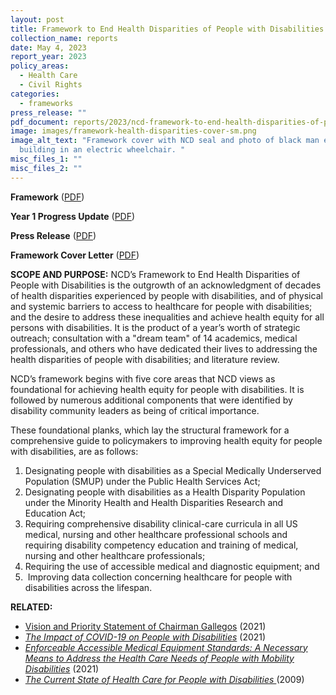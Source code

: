 ```yaml
---
layout: post
title: Framework to End Health Disparities of People with Disabilities
collection_name: reports
date: May 4, 2023
report_year: 2023
policy_areas:
  - Health Care
  - Civil Rights
categories:
  - frameworks
press_release: ""
pdf_document: reports/2023/ncd-framework-to-end-health-disparities-of-people-with-disabilities.pdf
image: images/framework-health-disparities-cover-sm.png
image_alt_text: "Framework cover with NCD seal and photo of black man entering a
  building in an electric wheelchair. "
misc_files_1: ""
misc_files_2: ""
---
```

**Framework** ([PDF](https://www.ncd.gov/assets/uploads/reports/2023/ncd-framework-to-end-health-disparities-of-people-with-disabilities.pdf))

**Year 1 Progress Update** ([PDF](https://www.ncd.gov/assets/uploads/reports/2023/framework-to-end-health-disparities-of-people-with-disabilities/ncd-health-equity-framework-progress-report.pdf))

**Press Release** ([PDF](https://www.ncd.gov/2022/02/14/ncd-announces-policymaker-blueprint-for-health-equity-for-people-with-disabilities/))

**Framework Cover Letter** ([PDF](https://www.ncd.gov/assets/uploads/reports/2023/framework-to-end-health-disparities-of-people-with-disabilities/ncd-cover-letter-health-equity-framework.pdf))[](https://www.ncd.gov/2022/02/14/ncd-announces-policymaker-blueprint-for-health-equity-for-people-with-disabilities/)

**SCOPE AND PURPOSE:** NCD’s Framework to End Health Disparities of People with Disabilities is the outgrowth of an acknowledgment of decades of health disparities experienced by people with disabilities, and of physical and systemic barriers to access to healthcare for people with disabilities; and the desire to address these inequalities and achieve health equity for all persons with disabilities. It is the product of a year’s worth of strategic outreach; consultation with a "dream team" of 14 academics, medical professionals, and others who have dedicated their lives to addressing the health disparities of people with disabilities; and literature review.

NCD’s framework begins with five core areas that NCD views as foundational for achieving health equity for people with disabilities. It is followed by numerous additional components that were identified by disability community leaders as being of critical importance.

These foundational planks, which lay the structural framework for a comprehensive guide to policymakers to improving health equity for people with disabilities, are as follows:

1. Designating people with disabilities as a Special Medically Underserved Population (SMUP) under the Public Health Services Act;
2. Designating people with disabilities as a Health Disparity Population under the Minority Health and Health Disparities Research and Education Act;
3. Requiring comprehensive disability clinical-care curricula in all US medical, nursing and other healthcare professional schools and requiring disability competency education and training of medical, nursing and other healthcare professionals;
4. Requiring the use of accessible medical and diagnostic equipment; and
5.  Improving data collection concerning healthcare for people with disabilities across the lifespan.

**RELATED:**

* [Vision and Priority Statement of Chairman Gallegos](https://www.ncd.gov/2021/02/16/vision-and-priority-statement-of-ncd-chairman-andres-gallegos/) (2021)
* *[The Impact of COVID-19 on People with Disabilities](https://www.ncd.gov/report/an-extra/)* (2021)
* *[Enforceable Accessible Medical Equipment Standards: A Necessary Means to Address the Health Care Needs of People with Mobility Disabilities](https://www.ncd.gov/report/eames-report/)* (2021)
* *[The Current State of Health Care for People with Disabilities ](https://www.ncd.gov/report/the-current-state-of-health-care-for-people-with-disabilities/)*(2009)
